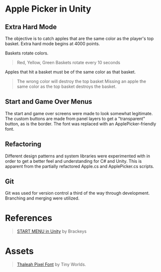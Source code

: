 # **Apple Picker in Unity**

## Extra Hard Mode

The objective is to catch apples that are the same color as the player's top basket. Extra hard mode begins at 4000 points.

Baskets rotate colors.
> Red, Yellow, Green
> Baskets rotate every 10 seconds

Apples that hit a basket must be of the same color as that basket.
> The wrong color will destroy the top basket
> Missing an apple the same color as the top basket destroys the basket. 

## Start and Game Over Menus
The start and game over screens were made to look somewhat legitimate. The custom buttons are made from panel layers to get a "transparent" button, as is the border. The font was replaced with an ApplePicker-friendly font.

## Refactoring	
Different design patterns and system libraries were experimented with in order to get a better feel and understanding for C# and Unity. This is apparent from the partially refactored Apple.cs and ApplePicker.cs scripts. 

## Git
Git was used for version control a third of the way through development. Branching and merging were utilized.

# References
>  [START MENU in Unity](https://www.youtube.com/watch?v=zc8ac_qUXQY&t=662s) by Brackeys
>  
# Assets
>  [Thaleah Pixel Font](https://assetstore.unity.com/packages/2d/fonts/free-pixel-font-thaleah-140059) by Tiny Worlds.

